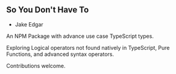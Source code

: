 ## So You Don't Have To

- Jake Edgar

An NPM Package with advance use case TypeScript types.

Exploring Logical operators not found natively in TypeScript, Pure Functions, and advanced syntax operators.

Contributions welcome.

